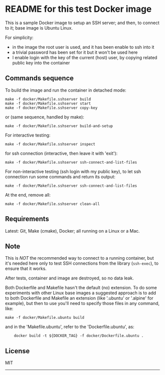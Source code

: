 # README for this test Docker image #

This is a sample Docker image to setup an SSH server; 
and then, to connect to it; base image is Ubuntu Linux.

For simplicity:
- in the image the root user is used, and it has been enable to ssh into it
- a trivial password has been set for it but it won't be used here
- I enable login with the key of the current (host) user, 
  by copying related public key into the container


## Commands sequence

To build the image and run the container in detached mode:
```
make -f docker/Makefile.sshserver build
make -f docker/Makefile.sshserver start
make -f docker/Makefile.sshserver copy-key
```
or (same sequence, handled by make):
```
make -f docker/Makefile.sshserver build-and-setup
```

For interactive testing:
```
make -f docker/Makefile.sshserver inspect
```
for ssh connection (interactive, then leave it with 'exit'):
```
make -f docker/Makefile.sshserver ssh-connect-and-list-files
```

For non-interactive testing (ssh login with my public key), 
to let ssh connection run some commands and return its output:
```
make -f docker/Makefile.sshserver ssh-connect-and-list-files
```

At the end, remove all:
```
make -f docker/Makefile.sshserver clean-all
```


## Requirements

Latest: Git, Make (cmake), Docker; all running on a Linux or a Mac.


## Note

This is *NOT* the recommended way to connect to a running container, 
but it's needed here only to test SSH connections from the library (`ssh-exec`), 
to ensure that it works.

After tests, container and image are destroyed, so no data leak.

Both Dockerfile and Makefile hasn't the default (no) extension.
To do some experiments with other Linux base images a suggested approach is to 
add to both Dockerfile and Makefile an extension 
(like '.ubuntu' or '.alpine' for example), 
but then to use you'll need to specify those files in any command, like:
```
make -f docker/Makefile.ubuntu build
```
and in the 'Makefile.ubuntu', refer to the 'Dockerfile.ubuntu', as:
```
	docker build -t ${DOCKER_TAG} -f docker/Dockerfile.ubuntu .
```


## License

MIT

----
